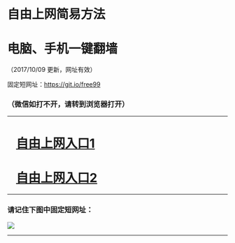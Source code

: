 ﻿# 自由上网简易方法

# 电脑、手机一键翻墙

（2017/10/09 更新，网址有效）

固定短网址：https://git.io/free99

### （微信如打不开，请转到浏览器打开）


***





# &nbsp;&nbsp; <a href="http://ft1413428466.fwq-tz-1001.info/fwqtz01.html?t=100900130555 " target="_blank">自由上网入口1</a>
# &nbsp;&nbsp; <a href="http://ft1266228773.fwq-tz-1002.info/fwqtz02.html?t=10090015652 " target="_blank">自由上网入口2</a>
***

### 请记住下图中固定短网址：

<img src="https://s3-us-west-2.amazonaws.com/fwq-1001/yjfq-20170905okok.png" /> 


***

